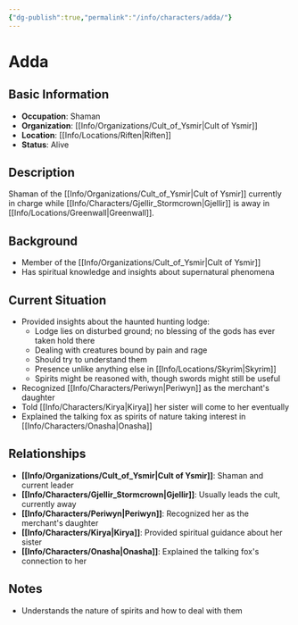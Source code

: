 ```yaml
---
{"dg-publish":true,"permalink":"/info/characters/adda/"}
---
```


# Adda

## Basic Information
- **Occupation**: Shaman
- **Organization**: [[Info/Organizations/Cult_of_Ysmir\|Cult of Ysmir]]
- **Location**: [[Info/Locations/Riften\|Riften]]
- **Status**: Alive

## Description
Shaman of the [[Info/Organizations/Cult_of_Ysmir\|Cult of Ysmir]] currently in charge while [[Info/Characters/Gjellir_Stormcrown\|Gjellir]] is away in [[Info/Locations/Greenwall\|Greenwall]].

## Background
- Member of the [[Info/Organizations/Cult_of_Ysmir\|Cult of Ysmir]]
- Has spiritual knowledge and insights about supernatural phenomena

## Current Situation
- Provided insights about the haunted hunting lodge:
  - Lodge lies on disturbed ground; no blessing of the gods has ever taken hold there
  - Dealing with creatures bound by pain and rage
  - Should try to understand them
  - Presence unlike anything else in [[Info/Locations/Skyrim\|Skyrim]]
  - Spirits might be reasoned with, though swords might still be useful
- Recognized [[Info/Characters/Periwyn\|Periwyn]] as the merchant's daughter
- Told [[Info/Characters/Kirya\|Kirya]] her sister will come to her eventually
- Explained the talking fox as spirits of nature taking interest in [[Info/Characters/Onasha\|Onasha]]

## Relationships
- **[[Info/Organizations/Cult_of_Ysmir\|Cult of Ysmir]]**: Shaman and current leader
- **[[Info/Characters/Gjellir_Stormcrown\|Gjellir]]**: Usually leads the cult, currently away
- **[[Info/Characters/Periwyn\|Periwyn]]**: Recognized her as the merchant's daughter
- **[[Info/Characters/Kirya\|Kirya]]**: Provided spiritual guidance about her sister
- **[[Info/Characters/Onasha\|Onasha]]**: Explained the talking fox's connection to her

## Notes
- Understands the nature of spirits and how to deal with them 
